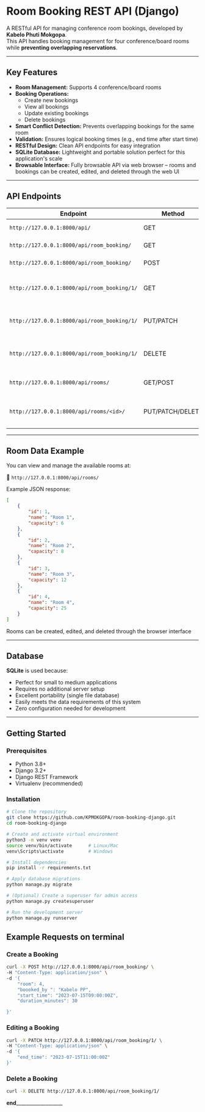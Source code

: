 #  Room Booking REST API (Django)

A RESTful API for managing conference room bookings, developed by **Kabelo Phuti Mokgopa**.  
This API handles booking management for four conference/board rooms while **preventing overlapping reservations**.

---

##  Key Features

- **Room Management:** Supports 4 conference/board rooms
- **Booking Operations:**
  - Create new bookings
  - View all bookings
  - Update existing bookings
  - Delete bookings
- **Smart Conflict Detection:** Prevents overlapping bookings for the same room
- **Validation:** Ensures logical booking times (e.g., end time after start time)
- **RESTful Design:** Clean API endpoints for easy integration
- **SQLite Database:** Lightweight and portable solution perfect for this application's scale
- **Browsable Interface:** Fully browsable API via web browser – rooms and bookings can be created, edited, and deleted through the web UI

---

##  API Endpoints

| Endpoint                                       | Method        | Description                             |
|-----------------------------------------------|---------------|-----------------------------------------|
| `http://127.0.0.1:8000/api/`                   | GET           | API root endpoint                       |
| `http://127.0.0.1:8000/api/room_booking/`      | GET           | List all bookings                       |
| `http://127.0.0.1:8000/api/room_booking/`      | POST          | Create new booking                      |
| `http://127.0.0.1:8000/api/room_booking/1/`    | GET           | Retrieve specific booking (ID: 1)       |
| `http://127.0.0.1:8000/api/room_booking/1/`    | PUT/PATCH     | Update specific booking (ID: 1)         |
| `http://127.0.0.1:8000/api/room_booking/1/`    | DELETE        | Delete specific booking (ID: 1)         |
| `http://127.0.0.1:8000/api/rooms/`             | GET/POST      | View or create rooms                    |
| `http://127.0.0.1:8000/api/rooms/<id>/`        | PUT/PATCH/DELETE | Update or delete a specific room   |

---

## Room Data Example

You can view and manage the available rooms at:

📍 `http://127.0.0.1:8000/api/rooms/`

Example JSON response:

```json
[
    {
        "id": 1,
        "name": "Room 1",
        "capacity": 6
    },
    {
        "id": 2,
        "name": "Room 2",
        "capacity": 8
    },
    {
        "id": 3,
        "name": "Room 3",
        "capacity": 12
    },
    {
        "id": 4,
        "name": "Room 4",
        "capacity": 25
    }
]
```

Rooms can be created, edited, and deleted through the browser interface 

---
##  Database

**SQLite** is used because:

- Perfect for small to medium applications
- Requires no additional server setup
- Excellent portability (single file database)
- Easily meets the data requirements of this system
- Zero configuration needed for development

---

## Getting Started

### Prerequisites

- Python 3.8+
- Django 3.2+
- Django REST Framework
- Virtualenv (recommended)

### Installation

```bash
# Clone the repository
git clone https://github.com/KPMOKGOPA/room-booking-django.git
cd room-booking-django

# Create and activate virtual environment
python3 -m venv venv
source venv/bin/activate      # Linux/Mac
venv\Scripts\activate         # Windows

# Install dependencies
pip install -r requirements.txt

# Apply database migrations
python manage.py migrate

# (Optional) Create a superuser for admin access
python manage.py createsuperuser

# Run the development server
python manage.py runserver
```

##  Example Requests on terminal

### Create a Booking

```bash
curl -X POST http://127.0.0.1:8000/api/room_booking/ \
-H "Content-Type: application/json" \
-d '{
    "room": 4,
    "boooked_by ": "Kabelo PP",
    "start_time": "2023-07-15T09:00:00Z",
    "duration_minutes": 30

}'
```
### Editing a Booking 
```bash
curl -X PATCH http://127.0.0.1:8000/api/room_booking/1/ \
-H "Content-Type: application/json" \
-d '{
    "end_time": "2023-07-15T11:00:00Z"
}'
```


### Delete a Booking
```bash
curl -X DELETE http://127.0.0.1:8000/api/room_booking/1/
```


______________end_________________________________
